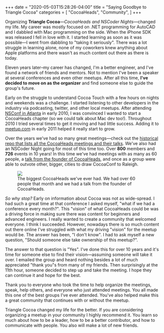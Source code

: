 +++
date = "2020-05-03T15:28:26-04:00"
title = "Saying Goodbye to Triangle Cocoa"
categories = [
	"CocoaHeads",
	"Community",
]
+++

Organizing **Triangle Cocoa**—*CocoaHeads and NSCoder Nights*—changed my life.
My career was mostly focused on .NET programming for AutoCAD and I dabbled with
Mac programming on the side. When the iPhone SDK was released I fell in love
with it. I started learning as soon as it was possible—I went from dabbling to
"taking it seriously". There was a lot struggle in learning alone, none of my
coworkers knew anything about Apple platforms and there wasn't as much content
out there as there is today. 

Eleven years later–my career has changed, I'm a better engineer, and I've found
a network of friends and mentors. Not to mention I've been a speaker at several
conferences and even other meetups. After all this time, **I've decided to move on
as the organizer** and find someone else to guide the group's future.

<!--more-->

Early on the struggle to understand Cocoa Touch with a few hours on nights and
weekends was a challenge. I started listening to other developers in the
industry via podcasting, twitter, and other local meetups. After attending
[NSConf in Atlanta][4] in early 2010, I was convinced I wanted to start a CocoaHeads
chapter (so we could talk about Mac dev too!). Throughout 2010 I tried several
times to get it moving and had little success. Adding it to [meetup.com][3]
in early 2011 helped it really start to grow.

Over the years we've had so many great meetings—check out the [historical repo
that lists all the CocoaHeads meetings and their talks][1]. We've also had an
NSCoder Night going for most of this time too. Over **800** members and **726** events
in 10 years! In this time we've had meetings with as many as 60 people, a [talk
from the founder of CocoaHeads][2], and once as a group were able to outvote
other, bigger, cities to draw CocoaConf to Raleigh. 

<figure>
  <img src="https://camo.githubusercontent.com/24ef8f1ca1c7ba39e00ea19dfdd2daf2cc863c74/68747470733a2f2f73332e616d617a6f6e6177732e636f6d2f636f6d2d6a6e6a6f73682d6173736574732f636f636f6168656164732d6e6f76656d6265722e6a7067" />
  <figcaption>The biggest CocoaHeads we've ever had. We had over 60 people that month and we had a talk from the founder of CocoaHeads.</figcaption>
</figure>

*So why stop?* Early on information about Cocoa was not as wide-spread. I had such
a great time at that conference I asked myself, "what if we had a conference
every month?". This "vision" of what CocoaHeads could be was a driving force in
making sure there was content for beginners and advanced engineers. I really
wanted to create a community that welcomed everyone. I think I succeeded.
However, nowadays there is so much content out there online I've struggled with
what my driving "vision" for the meetup would be. The answer has been, "I don't
know". I had to ask myself a new question, "Should someone else take ownership
of this meetup?".

The answer to that question is "Yes". I've done this for over 10 years
and it's time for someone else to find their vision—assuming someone will take
it over. I emailed the group and heard nothing besides a lot of much appreciated
"thank you"s from many of my friends. Then surprisingly at the 11th hour, someone
decided to step up and take the meeting. I hope they can continue it and hope
for the best.

Thank you to everyone who took the time to help organize the meetings, speak,
help others, and everyone who just attended meetings. You all made this one of
the best groups I've ever attended. You've also helped make this a great
community that continues with or without the meetup.

Triangle Cocoa changed my life for the better. If you are considering organizing
a meetup in your community I highly recommend it. You learn so much about how to
be a leader, how to be a better contributor, and how to communicate with people.
You also will make a lot of new friends.

[1]: https://github.com/cocoaheads/raleigh
[2]: https://vimeo.com/54730335
[3]: https://meetup.com
[4]: https://gist.github.com/heckj/297037